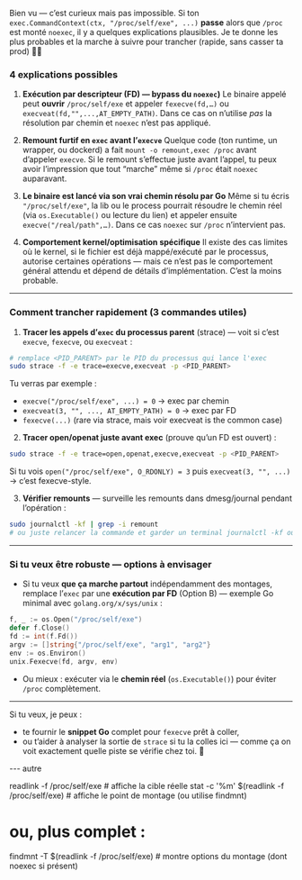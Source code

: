 Bien vu — c’est curieux mais pas impossible. Si ton `exec.CommandContext(ctx, "/proc/self/exe", ...)` **passe** alors que `/proc` est monté `noexec`, il y a quelques explications plausibles. Je te donne les plus probables et la marche à suivre pour trancher (rapide, sans casser ta prod) 🕵️‍♂️

### 4 explications possibles

1. **Exécution par descripteur (FD) — bypass du `noexec`)**
   Le binaire appelé peut **ouvrir** `/proc/self/exe` et appeler `fexecve(fd,…)` ou `execveat(fd,"",...,AT_EMPTY_PATH)`. Dans ce cas on n’utilise *pas* la résolution par chemin et `noexec` n’est pas appliqué.

2. **Remount furtif en `exec` avant l’`execve`**
   Quelque code (ton runtime, un wrapper, ou dockerd) a fait `mount -o remount,exec /proc` avant d’appeler `execve`. Si le remount s’effectue juste avant l’appel, tu peux avoir l’impression que tout “marche” même si `/proc` était `noexec` auparavant.

3. **Le binaire est lancé via son vrai chemin résolu par Go**
   Même si tu écris `"/proc/self/exe"`, la lib ou le process pourrait résoudre le chemin réel (via `os.Executable()` ou lecture du lien) et appeler ensuite `execve("/real/path",…)`. Dans ce cas `noexec` sur `/proc` n’intervient pas.

4. **Comportement kernel/optimisation spécifique**
   Il existe des cas limites où le kernel, si le fichier est déjà mappé/exécuté par le processus, autorise certaines opérations — mais ce n’est pas le comportement général attendu et dépend de détails d’implémentation. C’est la moins probable.

---

### Comment trancher rapidement (3 commandes utiles)

1. **Tracer les appels d’`exec` du processus parent** (strace) — voit si c’est `execve`, `fexecve`, ou `execveat` :

```bash
# remplace <PID_PARENT> par le PID du processus qui lance l'exec
sudo strace -f -e trace=execve,execveat -p <PID_PARENT>
```

Tu verras par exemple :

* `execve("/proc/self/exe", ...) = 0` → exec par chemin
* `execveat(3, "", ..., AT_EMPTY_PATH) = 0`  → exec par FD
* `fexecve(...)` (rare via strace, mais voir execveat is the common case)

2. **Tracer open/openat juste avant exec** (prouve qu’un FD est ouvert) :

```bash
sudo strace -f -e trace=open,openat,execve,execveat -p <PID_PARENT>
```

Si tu vois `open("/proc/self/exe", O_RDONLY) = 3` puis `execveat(3, "", ...)` → c’est fexecve-style.

3. **Vérifier remounts** — surveille les remounts dans dmesg/journal pendant l’opération :

```bash
sudo journalctl -kf | grep -i remount
# ou juste relancer la commande et garder un terminal journalctl -kf ouvert
```

---

### Si tu veux être robuste — options à envisager

* Si tu veux **que ça marche partout** indépendamment des montages, remplace l’`exec` par une **exécution par FD** (Option B) — exemple Go minimal avec `golang.org/x/sys/unix` :

```go
f, _ := os.Open("/proc/self/exe")
defer f.Close()
fd := int(f.Fd())
argv := []string{"/proc/self/exe", "arg1", "arg2"}
env := os.Environ()
unix.Fexecve(fd, argv, env)
```

* Ou mieux : exécuter via le **chemin réel** (`os.Executable()`) pour éviter `/proc` complètement.

---

Si tu veux, je peux :

* te fournir le **snippet Go** complet pour `fexecve` prêt à coller,
* ou t’aider à analyser la sortie de `strace` si tu la colles ici — comme ça on voit exactement quelle piste se vérifie chez toi. 🚀


--- autre

readlink -f /proc/self/exe              # affiche la cible réelle
stat -c '%m' $(readlink -f /proc/self/exe)  # affiche le point de montage (ou utilise findmnt)
# ou, plus complet :
findmnt -T $(readlink -f /proc/self/exe)   # montre options du montage (dont noexec si présent)
